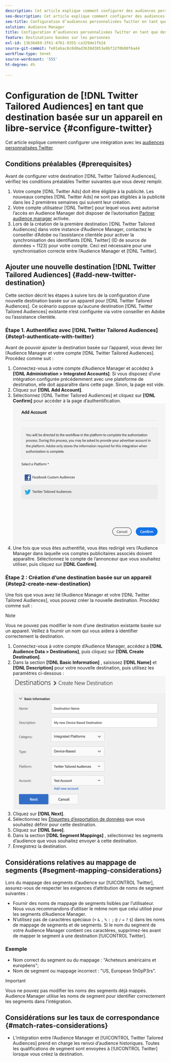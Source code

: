 ```yaml
---
description: Cet article explique comment configurer des audiences personnalisées Twitter pour les nouvelles intégrations et les intégrations existantes.
seo-description: Cet article explique comment configurer des audiences personnalisées Twitter pour les nouvelles intégrations et les intégrations existantes.
seo-title: Configuration d’audiences personnalisées Twitter en tant que destination basée sur un appareil en libre service
solution: Audience Manager
title: Configuration d’audiences personnalisées Twitter en tant que destination basée sur un appareil en libre service
feature: Destinations basées sur les personnes
exl-id: 13b36469-3f61-47b1-9355-ca329de1fb24
source-git-commit: fe01ebac8c0d0ad3630d3853e0bf32f0b00f6a44
workflow-type: tm+mt
source-wordcount: '555'
ht-degree: 4%

---
```


# Configuration de [!DNL Twitter Tailored Audiences] en tant que destination basée sur un appareil en libre-service {#configure-twitter}

Cet article explique comment configurer une intégration avec les [audiences personnalisées Twitter](https://business.twitter.com/en/targeting/tailored-audiences.html).

## Conditions préalables {#prerequisites}

Avant de configurer votre destination [!DNL Twitter Tailored Audiences], vérifiez les conditions préalables Twitter suivantes que vous devez remplir.

1. Votre compte [!DNL Twitter Ads] doit être éligible à la publicité. Les nouveaux comptes [!DNL Twitter Ads] ne sont pas éligibles à la publicité dans les 2 premières semaines qui suivent leur création.
2. Votre compte utilisateur [!DNL Twitter] pour lequel vous avez autorisé l’accès en Audience Manager doit disposer de l’autorisation [Partner audience manager](https://business.twitter.com/en/help/troubleshooting/multi-user-login-faq.html#accesslevels) activée.
3. Lors de la création de la première destination [!DNL Twitter Tailored Audiences] dans votre instance d’Audience Manager, contactez le conseiller d’Adobe ou l’assistance clientèle pour activer la synchronisation des identifiants [!DNL Twitter] (ID de source de données = 1123) pour votre compte. Ceci est nécessaire pour une synchronisation correcte entre l’Audience Manager et [!DNL Twitter].

## Ajouter une nouvelle destination [!DNL Twitter Tailored Audiences] {#add-new-twitter-destination}

Cette section décrit les étapes à suivre lors de la configuration d’une nouvelle destination basée sur un appareil pour [!DNL Twitter Tailored Audiences]. Ce scénario suppose qu’aucune destination [!DNL Twitter Tailored Audiences] existante n’est configurée via votre conseiller en Adobe ou l’assistance clientèle.

### Étape 1. Authentifiez avec [!DNL Twitter Tailored Audiences] {#step1-authenticate-with-twitter}

Avant de pouvoir ajouter la destination basée sur l’appareil, vous devez lier l’Audience Manager et votre compte [!DNL Twitter Tailored Audiences]. Procédez comme suit :

1. Connectez-vous à votre compte d’Audience Manager et accédez à **[!DNL Administration > Integrated Accounts]**. Si vous disposez d’une intégration configurée précédemment avec une plateforme de destination, elle doit apparaître dans cette page. Sinon, la page est vide.
1. Cliquez sur **[!DNL Add Account]**.
1. Sélectionnez [!DNL Twitter Tailored Audiences] et cliquez sur **[!DNL Confirm]** pour accéder à la page d’authentification.                     ![Plateformes intégrées](assets/dbd-integrated-platforms.png)
1. Une fois que vous êtes authentifié, vous êtes redirigé vers l’Audience Manager dans laquelle vos comptes publicitaires associés doivent apparaître. Sélectionnez le compte de l’annonceur que vous souhaitez utiliser, puis cliquez sur **[!DNL Confirm]**.

### Étape 2 : Création d’une destination basée sur un appareil {#step2-create-new-destination}

Une fois que vous avez lié l’Audience Manager et votre [!DNL Twitter Tailored Audiences], vous pouvez créer la nouvelle destination. Procédez comme suit :

>[!NOTE]
>
>Vous ne pouvez pas modifier le nom d’une destination existante basée sur un appareil. Veillez à fournir un nom qui vous aidera à identifier correctement la destination.

1. Connectez-vous à votre compte d’Audience Manager, accédez à **[!DNL Audience Data > Destinations]**, puis cliquez sur **[!DNL Create Destination]**.
1. Dans la section **[!DNL Basic Information]** , saisissez **[!DNL Name]** et **[!DNL Description]** pour votre nouvelle destination, puis utilisez les paramètres ci-dessous : ![setup](assets/dbd-new-basic.png)
1. Cliquez sur **[!DNL Next]**.
1. Sélectionnez les [Étiquettes d’exportation de données](/help/using/features/data-export-controls.md#controls-labels) que vous souhaitez définir pour cette destination.
1. Cliquez sur **[!DNL Save]**.
1. Dans la section **[!DNL Segment Mappings]** , sélectionnez les segments d’audience que vous souhaitez envoyer à cette destination.
1. Enregistrez la destination.

## Considérations relatives au mappage de segments {#segment-mapping-considerations}

Lors du mappage des segments d’audience sur [!UICONTROL Twitter], assurez-vous de respecter les exigences d’attribution de noms de segment suivantes :

* Fournir des noms de mappage de segments lisibles par l’utilisateur. Nous vous recommandons d’utiliser le même nom que celui utilisé pour les segments d’Audience Manager.
* N’utilisez pas de caractères spéciaux (`+` `&` `,` `%` `:` `;` `@` `/` `=` `?` `$`) dans les noms de mappage de segments et de segments. Si le nom du segment de votre Audience Manager contient ces caractères, supprimez-les avant de mapper le segment à une destination [!UICONTROL Twitter].

### Exemple

* Nom correct du segment ou du mappage : &quot;Acheteurs américains et européens&quot;;
* Nom de segment ou mappage incorrect : &quot;US, European 5h0pP3rs&quot;.

>[!IMPORTANT]
>
>Vous ne pouvez pas modifier les noms des segments déjà mappés. Audience Manager utilise les noms de segment pour identifier correctement les segments dans l’intégration.

## Considérations sur les taux de correspondance {#match-rates-considerations}

* L’intégration entre l’Audience Manager et [!UICONTROL Twitter Tailored Audiences] prend en charge les renvoi d’audience historiques. Toutes les qualifications de segment sont envoyées à [!UICONTROL Twitter] lorsque vous créez la destination.
